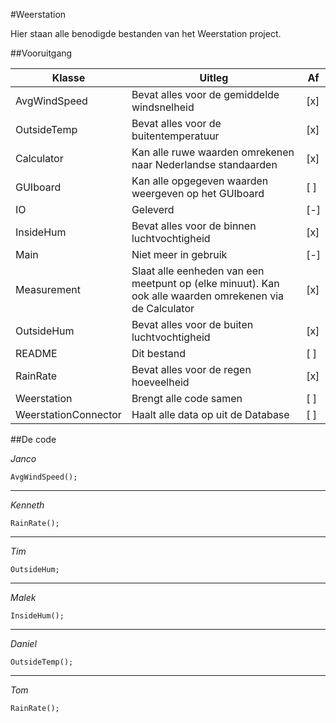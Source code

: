 #Weerstation

Hier staan alle benodigde bestanden van het Weerstation project. 


##Vooruitgang

| Klasse | Uitleg | Af |
| ------------- | ------------------------------------------- | ---- |
| AvgWindSpeed | Bevat alles voor de gemiddelde windsnelheid | [x] |
| OutsideTemp | Bevat alles voor de buitentemperatuur | [x] |
| Calculator | Kan alle ruwe waarden omrekenen naar Nederlandse standaarden | [x] |
| GUIboard | Kan alle opgegeven waarden weergeven op het GUIboard | [ ] |
| IO | Geleverd | [-] |
| InsideHum | Bevat alles voor de binnen luchtvochtigheid | [x] |
| Main | Niet meer in gebruik | [-] |
| Measurement | Slaat alle eenheden van een meetpunt op (elke minuut). Kan ook alle waarden omrekenen via de Calculator | [x] |
| OutsideHum | Bevat alles voor de buiten luchtvochtigheid | [x] |
| README | Dit bestand | [ ] |
| RainRate | Bevat alles voor de regen hoeveelheid | [x] |
| Weerstation | Brengt alle code samen | [ ] |
| WeerstationConnector | Haalt alle data op uit de Database | [ ] |

##De code

*Janco*
```
AvgWindSpeed();
```

---

*Kenneth*
```
RainRate();
```

---

*Tim*
```
OutsideHum;
```

---

*Malek*
```
InsideHum();
```

---

*Daniel*
```
OutsideTemp();
```

---

*Tom*
```
RainRate();
```

